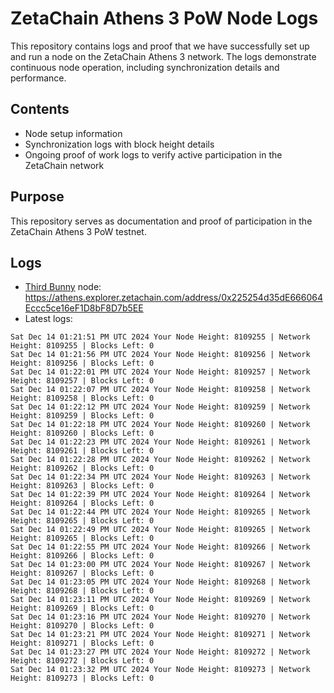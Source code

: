 # ZetaChain Athens 3 PoW Node Logs
This repository contains logs and proof that we have successfully set up and run a node on the ZetaChain Athens 3 network. The logs demonstrate continuous node operation, including synchronization details and performance.

## Contents
- Node setup information
- Synchronization logs with block height details
- Ongoing proof of work logs to verify active participation in the ZetaChain network

## Purpose
This repository serves as documentation and proof of participation in the ZetaChain Athens 3 PoW testnet.

## Logs

- [Third Bunny](https://thirdbunny.xyz/) node: https://athens.explorer.zetachain.com/address/0x225254d35dE666064Eccc5ce16eF1D8bF8D7b5EE
- Latest logs:
```
Sat Dec 14 01:21:51 PM UTC 2024 Your Node Height: 8109255 | Network Height: 8109255 | Blocks Left: 0
Sat Dec 14 01:21:56 PM UTC 2024 Your Node Height: 8109256 | Network Height: 8109256 | Blocks Left: 0
Sat Dec 14 01:22:01 PM UTC 2024 Your Node Height: 8109257 | Network Height: 8109257 | Blocks Left: 0
Sat Dec 14 01:22:07 PM UTC 2024 Your Node Height: 8109258 | Network Height: 8109258 | Blocks Left: 0
Sat Dec 14 01:22:12 PM UTC 2024 Your Node Height: 8109259 | Network Height: 8109259 | Blocks Left: 0
Sat Dec 14 01:22:18 PM UTC 2024 Your Node Height: 8109260 | Network Height: 8109260 | Blocks Left: 0
Sat Dec 14 01:22:23 PM UTC 2024 Your Node Height: 8109261 | Network Height: 8109261 | Blocks Left: 0
Sat Dec 14 01:22:28 PM UTC 2024 Your Node Height: 8109262 | Network Height: 8109262 | Blocks Left: 0
Sat Dec 14 01:22:34 PM UTC 2024 Your Node Height: 8109263 | Network Height: 8109263 | Blocks Left: 0
Sat Dec 14 01:22:39 PM UTC 2024 Your Node Height: 8109264 | Network Height: 8109264 | Blocks Left: 0
Sat Dec 14 01:22:44 PM UTC 2024 Your Node Height: 8109265 | Network Height: 8109265 | Blocks Left: 0
Sat Dec 14 01:22:49 PM UTC 2024 Your Node Height: 8109265 | Network Height: 8109265 | Blocks Left: 0
Sat Dec 14 01:22:55 PM UTC 2024 Your Node Height: 8109266 | Network Height: 8109266 | Blocks Left: 0
Sat Dec 14 01:23:00 PM UTC 2024 Your Node Height: 8109267 | Network Height: 8109267 | Blocks Left: 0
Sat Dec 14 01:23:05 PM UTC 2024 Your Node Height: 8109268 | Network Height: 8109268 | Blocks Left: 0
Sat Dec 14 01:23:11 PM UTC 2024 Your Node Height: 8109269 | Network Height: 8109269 | Blocks Left: 0
Sat Dec 14 01:23:16 PM UTC 2024 Your Node Height: 8109270 | Network Height: 8109270 | Blocks Left: 0
Sat Dec 14 01:23:21 PM UTC 2024 Your Node Height: 8109271 | Network Height: 8109271 | Blocks Left: 0
Sat Dec 14 01:23:27 PM UTC 2024 Your Node Height: 8109272 | Network Height: 8109272 | Blocks Left: 0
Sat Dec 14 01:23:32 PM UTC 2024 Your Node Height: 8109273 | Network Height: 8109273 | Blocks Left: 0
```
